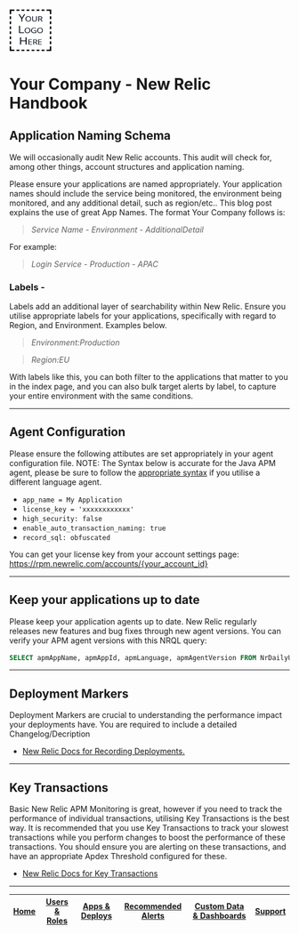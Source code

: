 <img src="IMG/logo.png" alt="YourLogo" width="15%">


# Your Company - New Relic Handbook

## Application Naming Schema
We will occasionally audit New Relic accounts. This audit will check for, among other things, account structures and application naming.

Please ensure your applications are named appropriately. Your application names should include the service being monitored, the environment being monitored, and any additional detail, such as region/etc.. This blog post explains the use of great App Names. The format Your Company follows is:

> _Service Name - Environment - AdditionalDetail_

For example:

> _Login Service - Production - APAC_

### Labels -
Labels add an additional layer of searchability within New Relic. Ensure you utilise appropriate labels for your applications, specifically with regard to Region, and Environment. Examples below.

> _Environment:Production_

> _Region:EU_

With labels like this, you can both filter to the applications that matter to you in the index page, and you can also bulk target alerts by label, to capture your entire environment with the same conditions.

---

## Agent Configuration
Please ensure the following attibutes are set appropriately in your agent configuration file. NOTE: The Syntax below is accurate for the Java APM agent, please be sure to follow the [appropriate syntax](https://docs.newrelic.com/docs/agents/manage-apm-agents/configuration/configure-agent#agent-config) if you utilise a different language agent.

* `app_name = My Application`
* `license_key = 'xxxxxxxxxxxx'`
* `high_security: false`
* `enable_auto_transaction_naming: true`
* `record_sql: obfuscated`

You can get your license key from your account settings page: https://rpm.newrelic.com/accounts/{your_account_id}

---

## Keep your applications up to date
Please keep your application agents up to date. New Relic regularly releases new features and bug fixes through new agent versions. You can verify your APM agent versions with this NRQL query:

```sql
SELECT apmAppName, apmAppId, apmLanguage, apmAgentVersion FROM NrDailyUsage WHERE productLine = 'APM' AND usageType = 'Application' SINCE 1 day AGO
```

---

## Deployment Markers
Deployment Markers are crucial to understanding the performance impact your deployments have. You are required to include a detailed Changelog/Decription

* [New Relic Docs for Recording Deployments.](https://docs.newrelic.com/docs/apm/new-relic-apm/maintenance/record-deployments)

---

## Key Transactions
Basic New Relic APM Monitoring is great, however if you need to track the performance of individual transactions, utilising Key Transactions is the best way. It is recommended that you use Key Transactions to track your slowest transactions while you perform changes to boost the performance of these transactions. You should ensure you are alerting on these transactions, and have an appropriate Apdex Threshold configured for these.

* [New Relic Docs for Key Transactions](https://docs.newrelic.com/docs/apm/transactions/key-transactions/introduction-key-transactions)

---

|[Home](readme.md)	|[Users & Roles](UsersAndRoles.md)	|[Apps & Deploys](Apps%26Deploys.md)	|[Recommended Alerts](Alerts.md)	|[Custom Data & Dashboards](DashboardEvents.md)	|  [Support](support.md) |
|:---:	|:---:	|:---:	|:---:	|:---:	|:---:	|
